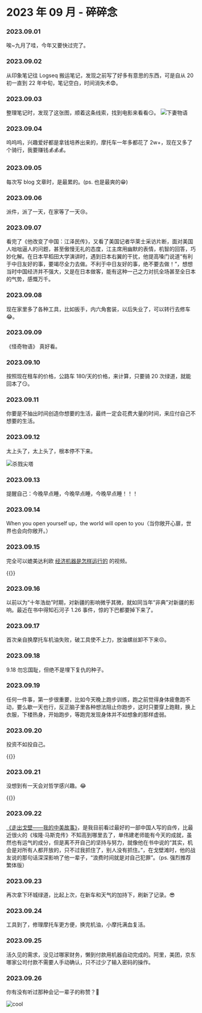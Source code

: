 # 2023 年 09 月 - 碎碎念


### 2023.09.01
唉~九月了哇，今年又要快过完了。

### 2023.09.02
从印象笔记往 Logseq 搬运笔记，发现之前写了好多有意思的东西，可是自从 20 初一直到 22 年中旬，笔记空白，时间消失术😨。

### 2023.09.03
整理笔记时，发现了这张图，顺着这条线索，找到电影来看看😏。
![下妻物语](https://image.ericzzz.com/2023/09/04/ed64ac24-89e1-4973-9e5a-3e18b76319c5.webp)

### 2023.09.04
呜呜呜，兴趣爱好都是拿钱培养出来的，摩托车一年多都花了 2w+，现在又多了个骑行，我要赚钱💰💰💰。

### 2023.09.05
每次写 blog 文章时，是最累的。(ps. 也是最爽的😁)

### 2023.09.06
派件，派了一天，在家等了一天😢。

### 2023.09.07
看完了《他改变了中国：江泽民传》，又看了美国记者华莱士采访片断，面对美国人咄咄逼人的问题，甚至傲慢无礼的态度，江主席用幽默的表情，机智的回答，巧妙化解。在日本早稻田大学演讲时，遇到日本右翼的干扰，他提高嗓门说道“有利于中日友好的事，要竭尽全力去做。不利于中日友好的事，绝不要去做！”，想想当时中国经济并不强大，又是在日本做客，能有这种一己之力对抗全场甚至全日本的气势，感慨万千。

### 2023.09.08
现在家里多了各种工具，比如扳手，内六角套装，以后失业了，可以转行去修车😂。

### 2023.09.09
《怪奇物语》 真好看。

### 2023.09.10
按照现在租车的价格，公路车 180/天的价格，来计算，只要骑 20 次绿道，就能回本了😏。

### 2023.09.11
你要是不抽出时间创造你想要的生活，最终一定会花费大量的时间，来应付自己不想要的生活。

### 2023.09.12
太上头了，太上头了，根本停不下来。

![杀戮尖塔](https://image.ericzzz.com/2023/09/13/0a91dd8d-ae02-45b0-b31f-ea8f4bdd930c.png)

### 2023.09.13
提醒自己：今晚早点睡，今晚早点睡，今晚早点睡！！！

### 2023.09.14
When you open yourself up，the world will open to you（当你敞开心扉，世界也会向你敞开。）

### 2023.09.15
完全可以媲美达利欧 [经济机器是怎样运行的](https://www.youtube.com/watch?v=rFV7wdEX-Mo) 的视频。

{{<bilibili BV1e8411B7w7>}}

### 2023.09.16
以前以为“十年浩劫”时期，对新疆的影响微乎其微，就如同当年“非典”对新疆的影响。最近在书中得知石河子 1.26 事件，惊的下巴都要掉下来了。

### 2023.09.17
首次亲自换摩托车机油失败，破工具使不上力，放油螺丝卸不下来😣。

### 2023.09.18
9.18 勿忘国耻，但绝不是埋下复仇的种子。

### 2023.09.19
任何一件事，第一步很重要，比如今天晚上跑步训练，跑之前觉得身体疲惫跑不动，要么歇一天也行，反正脑子里各种想法阻止你跑步，这时只要穿上跑鞋，换上衣服，下楼热身，开始跑步，等跑完发现身体并不如想象的那样虚弱。

### 2023.09.20
投资不如投自己。

{{<bilibili BV16z4y167tz>}}

### 2023.09.21
没想到有一天会对哲学感兴趣。😂

{{<youtube ZXtjiWfy_Kg>}}

### 2023.09.22
[《走出戈壁——我的中美故事》](https://book.douban.com/subject/35520540/)，是我目前看过最好的一部中国人写的自传，比最近很火的《埃隆·马斯克传》不知高到哪里去了，单伟建老师能有今天的成就，虽然也有运气的成分，但是离不开自己的坚持与努力，就像他在书中说的“其实，机会是对所有人都开放的，只不过我抓住了，别人没有抓住。”，在戈壁滩时，他的战友说的那句话深深影响了他一辈子，“浪费时间就是对自己犯罪”。（ps. 强烈推荐繁体版）

### 2023.09.23
再次拿下环城绿道，比起上次，在新车和天气的加持下，刷新了记录。😎

### 2023.09.24
工具到了，修理摩托车更方便，换完机油，小摩托满血复活。

### 2023.09.25
活久见的需求，没见过哪家财务，懒到付款用机器自动完成的。阿里，美团，京东哪家公司付款不需要人手动确认，只不过少了输入密码的操作。

### 2023.09.26
你有没有听过那种会记一辈子的称赞？🤔

![cool](https://image.ericzzz.com/2023/09/26/a32a1e47-9075-44c7-9a8e-0e216dc38991.jpg)

